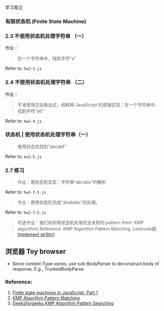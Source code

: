 学习笔记

### 有限状态机 (Finite State Machine)

### 2.3 不使用状态机处理字符串 （一）
作业：
> 在一个字符串中，找到字符”a”

Refer to: `hw2-3.js`

### 2.4 不使用状态机处理字符串 （二）
作业：
> 不准使用正则表达式，纯粹用 JavaScript 的逻辑实现：在一个字符串中，找到字符“ab”

Refer to: `hw2-4.js`

### 状态机 | 使用状态机处理字符串（一）

> 使用状态机找到“abcdef”

Refer to: `ex2-5.js`

### 2.7 练习
> 作业：用状态机实现：字符串“abcabx”的解析

Refer to: `hw2-7-1.js`

> 作业：使用状态机完成”abababx”的处理。

Refer to: `hw2-7-2.js`

> 可选作业：我们如何用状态机处理完全未知的 pattern (Hint: KMP algorithm)
Reference: KMP Algorithm Pattern Matching. 
Leetcode题: [Implement strStr()](https://leetcode.com/problems/implement-strstr/)


## 浏览器 Toy browser

* Since content-Type varies, use sub-BodyParser to deconstruct body of response. E.g., TrunkedBodyParse. 

### Reference:
1. [Finite state machines in JavaScript, Part 1](https://www.ibm.com/developerworks/library/wa-finitemach1/) 
2. [KMP Algorithm Pattern Matching](http://people.cs.pitt.edu/~aus/cs1501/KMP_algorithm.pdf)
3. [Geeksforgeeks KMP Algorithm Pattern Searching](https://www.geeksforgeeks.org/kmp-algorithm-for-pattern-searching/)